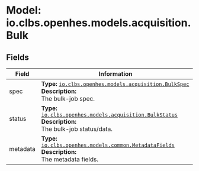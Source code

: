 # Model: io.clbs.openhes.models.acquisition.Bulk

## Fields

| Field | Information |
| --- | --- |
| spec | <b>Type:</b> [`io.clbs.openhes.models.acquisition.BulkSpec`](model-io-clbs-openhes-models-acquisition-bulkspec.md)<br><b>Description:</b><br>The bulk-job spec. |
| status | <b>Type:</b> [`io.clbs.openhes.models.acquisition.BulkStatus`](model-io-clbs-openhes-models-acquisition-bulkstatus.md)<br><b>Description:</b><br>The bulk-job status/data. |
| metadata | <b>Type:</b> [`io.clbs.openhes.models.common.MetadataFields`](model-io-clbs-openhes-models-common-metadatafields.md)<br><b>Description:</b><br>The metadata fields. |

